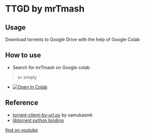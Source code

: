 # TTGD by mrTmash

## Usage
Download torrents to Google Drive with the help of Google Colab

## How to use
- Search for mrTmash on Google colab
> or simply
- [![Open In Colab](https://colab.research.google.com/assets/colab-badge.svg)](https://colab.research.google.com/github/mrTmash/TTGD/blob/main/TTGD.ipynb)

## Reference
- [torrent-client-by-url.py](https://gist.github.com/samukasmk/940ca5d5abd9019e8b1af77c819e4ca9) by samukasmk
- [libtorrent python binding](https://www.libtorrent.org/python_binding.html)

[find on youtube](https://youtu.be/WLN-awhBwzc)
